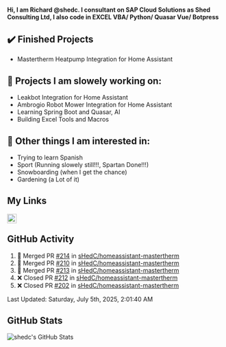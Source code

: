 #### Hi, I am Richard @shedc. I consultant on SAP Cloud Solutions as Shed Consulting Ltd, I also code in EXCEL VBA/ Python/ Quasar Vue/ Botpress

## ✔️ Finished Projects
- Mastertherm Heatpump Integration for Home Assistant

## 👋 Projects I am slowely working on:
- Leakbot Integration for Home Assistant
- Ambrogio Robot Mower Integration for Home Assistant
- Learning Spring Boot and Quasar, AI
- Building Excel Tools and Macros

## 👀 Other things I am interested in:
- Trying to learn Spanish
- Sport (Running slowely still!!!, Spartan Done!!!)
- Snowboarding (when I get the chance)
- Gardening (a Lot of it)

## My Links
[<img align="left" alt="shedc | LinkedIn" width="22px" src="https://cdn.jsdelivr.net/npm/simple-icons@v3/icons/linkedin.svg" />][linkedin]

<br/>

## GitHub Activity
<!--RECENT_ACTIVITY:start-->
1. 🎉 Merged PR [#214](https://github.com/sHedC/homeassistant-mastertherm/pull/214) in [sHedC/homeassistant-mastertherm](https://github.com/sHedC/homeassistant-mastertherm)
2. 🎉 Merged PR [#210](https://github.com/sHedC/homeassistant-mastertherm/pull/210) in [sHedC/homeassistant-mastertherm](https://github.com/sHedC/homeassistant-mastertherm)
3. 🎉 Merged PR [#213](https://github.com/sHedC/homeassistant-mastertherm/pull/213) in [sHedC/homeassistant-mastertherm](https://github.com/sHedC/homeassistant-mastertherm)
4. ❌ Closed PR [#212](https://github.com/sHedC/homeassistant-mastertherm/pull/212) in [sHedC/homeassistant-mastertherm](https://github.com/sHedC/homeassistant-mastertherm)
5. ❌ Closed PR [#202](https://github.com/sHedC/homeassistant-mastertherm/pull/202) in [sHedC/homeassistant-mastertherm](https://github.com/sHedC/homeassistant-mastertherm)
<!--RECENT_ACTIVITY:end-->
<!--RECENT_ACTIVITY:last_update-->
Last Updated: Saturday, July 5th, 2025, 2:01:40 AM
<!--RECENT_ACTIVITY:last_update_end-->

## GitHub Stats
<img align="left" alt="shedc's GitHub Stats" src="https://github-readme-stats.vercel.app/api?username=shedc&show_icons=true&hide_title=true" />

[linkedin]: https://www.linkedin.com/in/richard-holmes-3314251/
